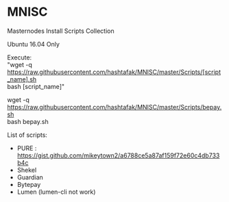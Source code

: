 # MNISC
Masternodes Install Scripts Collection

Ubuntu 16.04 Only

Execute:  
"wget -q https://raw.githubusercontent.com/hashtafak/MNISC/master/Scripts/[script_name].sh  
bash [script_name]"

wget -q https://raw.githubusercontent.com/hashtafak/MNISC/master/Scripts/bepay.sh  
bash bepay.sh

List of scripts:
- PURE : https://gist.github.com/mikeytown2/a6788ce5a87af159f72e60c4db733b4c
- Shekel
- Guardian
- Bytepay
- Lumen (lumen-cli not work)
